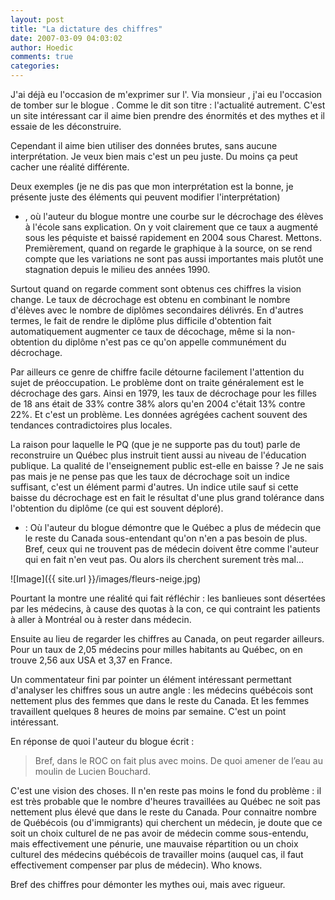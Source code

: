 ```yaml
---
layout: post
title: "La dictature des chiffres"
date: 2007-03-09 04:03:02
author: Hoedic
comments: true
categories: 
---
```



J'ai déjà eu l'occasion de m'exprimer sur l'. Via monsieur , j'ai eu l'occasion de tomber sur le blogue . Comme le dit son titre : l'actualité autrement. C'est un site intéressant car il aime bien prendre des énormités et des mythes et il essaie de les déconstruire.

Cependant il aime bien utiliser des données brutes, sans aucune interprétation. Je veux bien mais c'est un peu juste. Du moins ça peut cacher une réalité différente.

Deux exemples (je ne dis pas que mon interprétation est la bonne, je présente juste des éléments qui peuvent modifier l'interprétation)

-  , où l'auteur du blogue montre une courbe sur le décrochage des élèves à l'école sans explication. On y voit clairement que ce taux a augmenté sous les péquiste et baissé rapidement en 2004 sous Charest. Mettons. Premièrement, quand on regarde le graphique à la source, on se rend compte que les variations ne sont pas aussi importantes mais plutôt une stagnation depuis le milieu des années 1990.

Surtout quand on regarde comment sont obtenus ces chiffres la vision change. Le taux de décrochage est obtenu en combinant le nombre d'élèves avec le nombre de diplômes secondaires délivrés. En d'autres termes, le fait de rendre le diplôme plus difficile d'obtention fait automatiquement augmenter ce taux de décochage, même si la non-obtention du diplôme n'est pas ce qu'on appelle communément du décrochage.

Par ailleurs ce genre de chiffre facile détourne facilement l'attention du sujet de préoccupation. Le problème dont on traite généralement est le décrochage des gars. Ainsi en 1979, les taux de décrochage pour les filles de 18 ans était de 33% contre 38% alors qu'en 2004 c'était 13% contre 22%. Et c'est un problème. Les données agrégées cachent souvent des tendances contradictoires plus locales.

La raison pour laquelle le PQ (que je ne supporte pas du tout) parle de reconstruire un Québec plus instruit tient aussi au niveau de l'éducation publique. La qualité de l'enseignement public est-elle en baisse ? Je ne sais pas mais je ne pense pas que les taux de décrochage soit un indice suffisant, c'est un élément parmi d'autres. Un indice utile sauf si cette baisse du décrochage est en fait le résultat d'une plus grand tolérance dans l'obtention du diplôme (ce qui est souvent déploré).

-   : Où l'auteur du blogue démontre que le Québec a plus de médecin que le reste du Canada sous-entendant qu'on n'en a pas besoin de plus. Bref, ceux qui ne trouvent pas de médecin doivent être comme l'auteur qui en fait n'en veut pas. Ou alors ils cherchent surement très mal...

![Image]({{ site.url }}/images/fleurs-neige.jpg)


Pourtant la  montre une réalité qui fait réfléchir : les banlieues sont désertées par les médecins, à cause des quotas à la con, ce qui contraint les patients à aller à Montréal ou à rester dans médecin.

Ensuite au lieu de regarder les chiffres au Canada, on peut regarder ailleurs. Pour un taux de 2,05 médecins pour milles habitants au Québec, on en trouve 2,56 aux USA et 3,37 en France.

Un commentateur fini par pointer un élément intéressant permettant d'analyser les chiffres sous un autre angle : les médecins québécois sont nettement plus des femmes que dans le reste du Canada. Et les femmes travaillent quelques 8 heures de moins par semaine. C'est un point intéressant.

En réponse de quoi l'auteur du blogue écrit : 

<blockquote class="citation">Bref, dans le ROC on fait plus avec moins. De quoi amener de l&#8217;eau au moulin de Lucien Bouchard.</blockquote>

C'est une vision des choses. Il n'en reste pas moins le fond du problème : il est très probable que le nombre d'heures travaillées au Québec ne soit pas nettement plus élevé que dans le reste du Canada. Pour connaitre nombre de Québécois (ou d'immigrants) qui cherchent un médecin, je doute que ce soit un choix culturel de ne pas avoir de médecin comme sous-entendu, mais effectivement une pénurie, une mauvaise répartition ou un choix culturel des médecins québécois de travailler moins (auquel cas, il faut effectivement compenser par plus de médecin). Who knows.

Bref des chiffres pour démonter les mythes oui, mais avec rigueur.